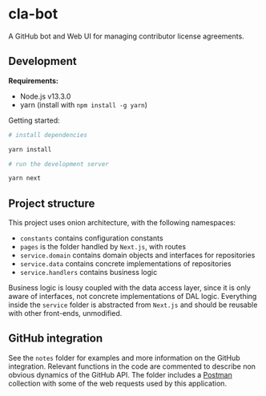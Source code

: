 # cla-bot
A GitHub bot and Web UI for managing contributor license agreements.

## Development

**Requirements:**
* Node.js v13.3.0
* yarn (install with `npm install -g yarn`)

Getting started:

```bash
# install dependencies

yarn install

# run the development server

yarn next
```

## Project structure
This project uses onion architecture, with the following namespaces:

* `constants` contains configuration constants
* `pages` is the folder handled by `Next.js`, with routes
* `service.domain` contains domain objects and interfaces for repositories
* `service.data` contains concrete implementations of repositories
* `service.handlers` contains business logic

Business logic is lousy coupled with the data access layer, since it is only aware of interfaces, not concrete implementations of DAL logic. Everything inside the `service` folder is abstracted from `Next.js` and should be reusable with other front-ends, unmodified.

## GitHub integration
See the `notes` folder for examples and more information on the GitHub integration. Relevant functions in the code are commented to describe non obvious dynamics of the GitHub API. The folder includes a [Postman](https://www.postman.com) collection with some of the web requests used by this application.
